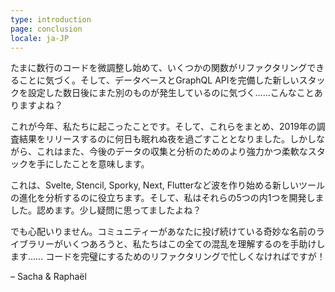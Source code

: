 ```yaml
---
type: introduction
page: conclusion
locale: ja-JP
---
```


たまに数行のコードを微調整し始めて、いくつかの関数がリファクタリングできることに気づく。そして、データベースとGraphQL APIを完備した新しいスタックを設定した数日後にまた別のものが発生しているのに気づく……こんなことありますよね？

これが今年、私たちに起こったことです。そして、これらをまとめ、2019年の調査結果をリリースするのに何日も眠れぬ夜を過ごすこととなりました。しかしながら、これはまた、今後のデータの収集と分析のためのより強力かつ柔軟なスタックを手にしたことを意味します。

これは、Svelte, Stencil, Sporky, Next, Flutterなど波を作り始める新しいツールの進化を分析するのに役立ちます。そして、私はそれらの5つの内1つを開発しました。認めます。少し疑問に思ってましたよね？

でも心配いりません。コミュニティーがあなたに投げ続けている奇妙な名前のライブラリーがいくつあろうと、私たちはこの全ての混乱を理解するのを手助けします…… コードを完璧にするためのリファクタリングで忙しくなければですが！

<span class="conclusion__byline">– Sacha & Raphaël</span>